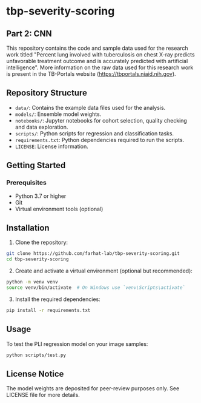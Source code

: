 # tbp-severity-scoring

## Part 2: CNN
This repository contains the code and sample data used for the research work titled "Percent lung involved with tuberculosis on chest X-ray predicts unfavorable treatment outcome and is accurately predicted with artificial intelligence". More information on the raw data used for this research work is present in the TB-Portals website (https://tbportals.niaid.nih.gov).

## Repository Structure
- `data/`: Contains the example data files used for the analysis.
- `models/`: Ensemble model weights.
- `notebooks/`: Jupyter notebooks for cohort selection, quality checking and data exploration.
- `scripts/`: Python scripts for regression and classification tasks.
- `requirements.txt`: Python dependencies required to run the scripts.
- `LICENSE`: License information.

## Getting Started
### Prerequisites
- Python 3.7 or higher
- Git
- Virtual environment tools (optional)

## Installation
1. Clone the repository:
```bash
git clone https://github.com/farhat-lab/tbp-severity-scoring.git
cd tbp-severity-scoring
```

2. Create and activate a virtual environment (optional but recommended):
```bash
python -m venv venv
source venv/bin/activate  # On Windows use `venv\Scripts\activate`
```

3. Install the required dependencies:
```bash
pip install -r requirements.txt
```


## Usage
To test the PLI regression model on your image samples:
```bash
python scripts/test.py
```

## License Notice 
The model weights are deposited for peer-review purposes only. See LICENSE file for more details. 
